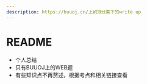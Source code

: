 ```yaml
---
description: https://buuoj.cn/上WEB分类下的write up
---
```


# README

* 个人总结
* 只有BUUOJ上的WEB题
* 有些知识点不再赘述，根据考点和相关链接查看
